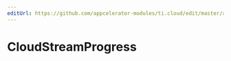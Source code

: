 ```yaml
---
editUrl: https://github.com/appcelerator-modules/ti.cloud/edit/master/apidoc/Cloud.yml
---
```

# CloudStreamProgress

<TypeHeader/>

<ApiDocs/>

